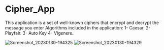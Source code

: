# Cipher_App
This application is a set of well-known ciphers that encrypt and decrypt the message you enter
Algorithms included in the application:
1- Caesar.
2- Playfair.
3- Auto Key
4- Vigenere.

![Screenshot_20230130-194325](https://user-images.githubusercontent.com/68674811/215557607-63e23bdf-9af4-4fa3-95d7-4245e790515e.jpg)
![Screenshot_20230130-194329](https://user-images.githubusercontent.com/68674811/215557618-e3349b96-c248-4419-bf11-8a2b5becfd33.jpg)

